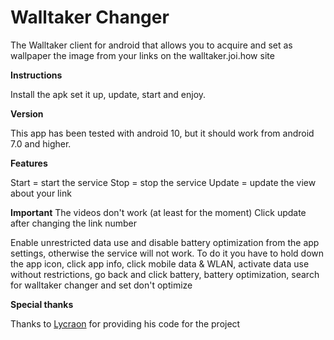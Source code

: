 # Walltaker Changer
 The Walltaker client for android that allows you to acquire and set as wallpaper the image from your links on the walltaker.joi.how site 
 
**Instructions**

Install the apk set it up, update, start and enjoy.

**Version**

This app has been tested with android 10, but it should work from android 7.0 and higher.

**Features**

Start = start the service
Stop = stop the service
Update = update the view about your link

**Important**
The videos don't work (at least for the moment)
Click update after changing the link number

Enable unrestricted data use and disable battery optimization from the app settings, otherwise the service will not work. 
To do it you have to hold down the app icon, click app info, click mobile data & WLAN, activate data use without restrictions, go back and click battery, battery optimization, search for walltaker changer and set don't optimize

**Special thanks**

Thanks to [Lycraon](https://github.com/Lycraon) for providing his code for the project
